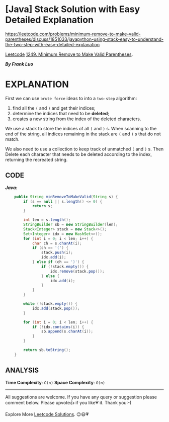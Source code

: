 # [Java] Stack Solution with Easy Detailed Explanation

https://leetcode.com/problems/minimum-remove-to-make-valid-parentheses/discuss/1851033/javapython-using-stack-easy-to-understand-the-two-step-with-easy-detailed-explanation

[Leetcode](https://leetcode-cn.com/) [1249. Minimum Remove to Make Valid Parentheses](https://leetcode.com/problems/minimum-remove-to-make-valid-parentheses/).

***By Frank Luo***

# EXPLANATION

First we can use `brute force`  ideas to into a `two-step` algorithm:

1. find all the `(` and `)`  and get their indices;
2. determine the indices that need to be **deleted**;
3. creates a new string from the index of the deleted characters.

We use a stack to store the indices of all `(` and `)` s. When scanning to the end of the string, all indices remaining in the stack are `(` and `)` s that do not match. 

We also need to use a collection to keep track of unmatched `(` and `)` s. Then Delete each character that needs to be deleted according to the index, returning the recreated string.

## CODE

***Java:***

```java
    public String minRemoveToMakeValid(String s) {
        if (s == null || s.length() <= 0) {
            return s;
        }

        int len = s.length();
        StringBuilder sb = new StringBuilder(len);
        Stack<Integer> stack = new Stack<>();
        Set<Integer> idx = new HashSet<>();
        for (int i = 0; i < len; i++) {
            char ch = s.charAt(i);
            if (ch == '(') {
                stack.push(i);
                idx.add(i);
            } else if (ch == ')') {
                if (!stack.empty()) {
                    idx.remove(stack.pop());
                } else {
                    idx.add(i);
                }
            }
        }

        while (!stack.empty()) {
            idx.add(stack.pop());
        }

        for (int i = 0; i < len; i++) {
            if (!idx.contains(i)) {
                sb.append(s.charAt(i));
            }
        }

        return sb.toString();
    }
```

## ANALYSIS

**Time Complexity**: `O(n)`
**Space Complexity**: `O(n)`

------------

All suggestions are welcome. 
If you have any query or suggestion please comment below.
Please upvote👍 if you like💗 it. Thank you:-)

Explore More [Leetcode Solutions](https://leetcode.com/discuss/general-discussion/1868912/My-Leetcode-Solutions-All-In-One). 😉😃💗

